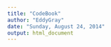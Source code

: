 ```yaml
---
title: "CodeBook"
author: "EddyGray"
date: "Sunday, August 24, 2014"
output: html_document
---
```


